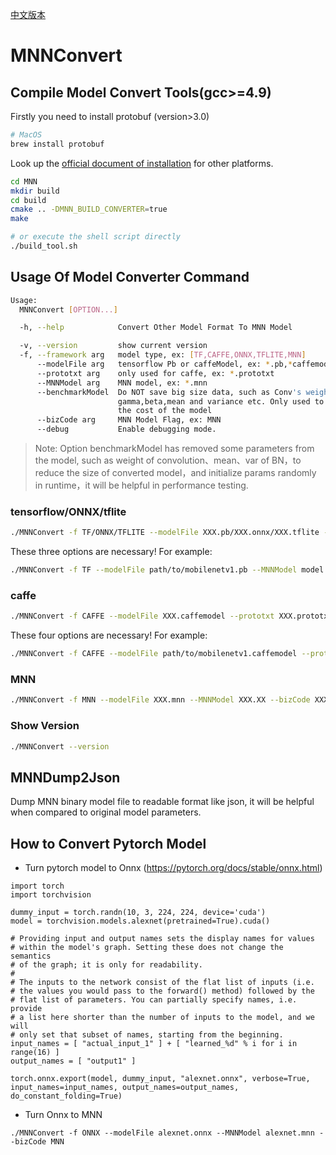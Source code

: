 [中文版本](README_CN.md)

# MNNConvert

## Compile Model Convert Tools(gcc>=4.9)
Firstly you need to install protobuf (version>3.0)
```bash
# MacOS
brew install protobuf
```
Look up the [official document of installation](https://github.com/protocolbuffers/protobuf/tree/master/src) for other platforms.

```bash
cd MNN
mkdir build
cd build
cmake .. -DMNN_BUILD_CONVERTER=true
make

# or execute the shell script directly
./build_tool.sh
```

## Usage Of Model Converter Command

```bash
Usage:
  MNNConvert [OPTION...]

  -h, --help            Convert Other Model Format To MNN Model

  -v, --version         show current version
  -f, --framework arg   model type, ex: [TF,CAFFE,ONNX,TFLITE,MNN]
      --modelFile arg   tensorflow Pb or caffeModel, ex: *.pb,*caffemodel
      --prototxt arg    only used for caffe, ex: *.prototxt
      --MNNModel arg    MNN model, ex: *.mnn
      --benchmarkModel  Do NOT save big size data, such as Conv's weight,BN's
                        gamma,beta,mean and variance etc. Only used to test
                        the cost of the model
      --bizCode arg     MNN Model Flag, ex: MNN
      --debug           Enable debugging mode.
```

> Note: Option benchmarkModel has removed some parameters from the model, such as weight of convolution、mean、var of BN，to reduce the size of converted model，and initialize params randomly in runtime，it will be helpful in performance testing.

### tensorflow/ONNX/tflite

```bash
./MNNConvert -f TF/ONNX/TFLITE --modelFile XXX.pb/XXX.onnx/XXX.tflite --MNNModel XXX.XX --bizCode XXX
```

These three options are necessary!
For example:

```bash
./MNNConvert -f TF --modelFile path/to/mobilenetv1.pb --MNNModel model.mnn --bizCode MNN
```

### caffe

```bash
./MNNConvert -f CAFFE --modelFile XXX.caffemodel --prototxt XXX.prototxt --MNNModel XXX.XX --bizCode XXX
```

These four options are necessary!
For example:

```bash
./MNNConvert -f CAFFE --modelFile path/to/mobilenetv1.caffemodel --prototxt path/to/mobilenetv1.prototxt --MNNModel model.mnn --bizCode MNN
```

### MNN

```bash
./MNNConvert -f MNN --modelFile XXX.mnn --MNNModel XXX.XX --bizCode XXX
```

### Show Version

```bash
./MNNConvert --version
```

## MNNDump2Json
Dump MNN binary model file to readable format like json, it will be helpful when compared to original model parameters.

## How to Convert Pytorch Model
- Turn pytorch model to Onnx (https://pytorch.org/docs/stable/onnx.html)

```
import torch
import torchvision

dummy_input = torch.randn(10, 3, 224, 224, device='cuda')
model = torchvision.models.alexnet(pretrained=True).cuda()

# Providing input and output names sets the display names for values
# within the model's graph. Setting these does not change the semantics
# of the graph; it is only for readability.
#
# The inputs to the network consist of the flat list of inputs (i.e.
# the values you would pass to the forward() method) followed by the
# flat list of parameters. You can partially specify names, i.e. provide
# a list here shorter than the number of inputs to the model, and we will
# only set that subset of names, starting from the beginning.
input_names = [ "actual_input_1" ] + [ "learned_%d" % i for i in range(16) ]
output_names = [ "output1" ]

torch.onnx.export(model, dummy_input, "alexnet.onnx", verbose=True, input_names=input_names, output_names=output_names, do_constant_folding=True)
```

- Turn Onnx to MNN

```
./MNNConvert -f ONNX --modelFile alexnet.onnx --MNNModel alexnet.mnn --bizCode MNN
```

